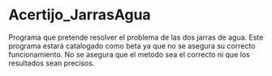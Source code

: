 # Acertijo_JarrasAgua
Programa que pretende resolver el problema de las dos jarras de agua.
Este programa estará catalogado como beta ya que no se asegura su correcto funcionamiento.
No se asegura que el metodo sea el correcto ni que los resultados sean precisos.
